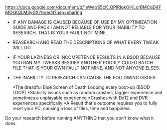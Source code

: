 https://docs.google.com/document/d/1eWeoS5cK_QPlRIgkGlKLcrBMCqD4FMOsKQLM3yGXiYo/edit?usp=sharing

* IF ANY DAMAGE IS CAUSED BECAUSE OF USE BY MY OPTIMIZATION GUIDE AND PACK I AM NOT RELIABLE FOR YOUR INABILITY TO RESEARCH. THAT IS YOUR FAULT NOT MINE.
* REASEARCH AND READ THE DESCRIPTIONS OF WHAT EVERY TWEAK WILL DO.
* IF YOUR LAZINESS OR INCOMPETENCE RESULTS IN A BSOD BECAUSE YOU RAN MY TWEAKS BESIDES ANOTHER POORLY CODED BATCH FILE THAT IS YOUR OWN FAULT NOT MINE, AND NOT ANYONE ELSES.
* THE INABILITY TO RESEARCH CAN CAUSE THE FOLLOWING ISSUES

  *The dreadful Blue Screen of Death Looping every boot-up (BSOD LOOP)
  *Stability issues such as random crashes, laggier experience and sometimes a unplayable experience
  *Crashes with Dx12 and DVR experiences specifically
  *A Result that's outcome requires you to fully reset your PC, causing a loss of files, time and happiness.

Do your research before running ANYTHING that you don't know what it does. 
